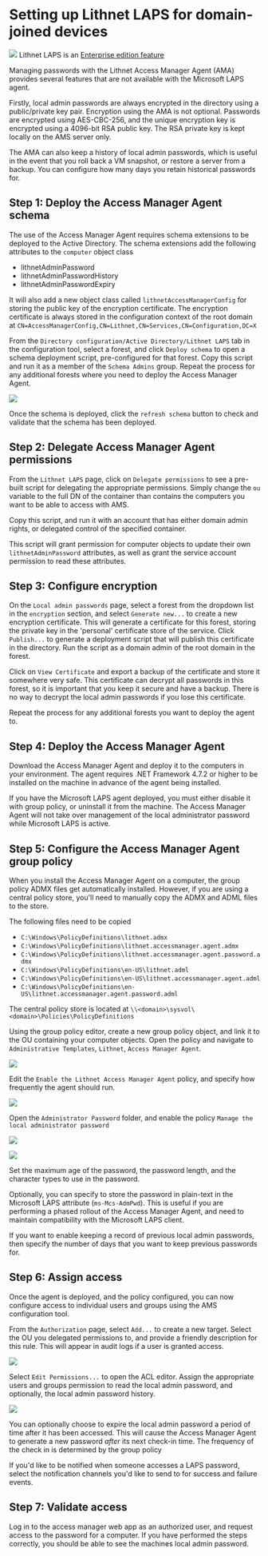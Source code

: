 # Setting up Lithnet LAPS for domain-joined devices

![](../../../docs/images/badge-enterprise-edition-rocket.svg) Lithnet LAPS is an [Enterprise edition feature](../../../access-manager-editions.md)

Managing passwords with the Lithnet Access Manager Agent (AMA) provides several features that are not available with the Microsoft LAPS agent.

Firstly, local admin passwords are always encrypted in the directory using a public/private key pair. Encryption using the AMA is not optional. Passwords are encrypted using AES-CBC-256, and the unique encryption key is encrypted using a 4096-bit RSA public key. The RSA private key is kept locally on the AMS server only.

The AMA can also keep a history of local admin passwords, which is useful in the event that you roll back a VM snapshot, or restore a server from a backup. You can configure how many days you retain historical passwords for.

## Step 1: Deploy the Access Manager Agent schema

The use of the Access Manager Agent requires schema extensions to be deployed to the Active Directory. The schema extensions add the following attributes to the `computer` object class

* lithnetAdminPassword
* lithnetAdminPasswordHistory
* lithnetAdminPasswordExpiry

It will also add a new object class called `lithnetAccessManagerConfig` for storing the public key of the encryption certificate. The encryption certificate is always stored in the configuration context of the root domain at `CN=AccessManagerConfig,CN=Lithnet,CN=Services,CN=Configuration,DC=X`

From the `Directory configuration/Active Directory/Lithnet LAPS` tab in the configuration tool, select a forest, and click `Deploy schema` to open a schema deployment script, pre-configured for that forest. Copy this script and run it as a member of the `Schema Admins` group. Repeat the process for any additional forests where you need to deploy the Access Manager Agent.

![](../../../docs/images/ui-page-active-directory-lithnet-laps.png)

Once the schema is deployed, click the `refresh schema` button to check and validate that the schema has been deployed.

## Step 2: Delegate Access Manager Agent permissions

From the `Lithnet LAPS` page, click on `Delegate permissions` to see a pre-built script for delegating the appropriate permissions. Simply change the `ou` variable to the full DN of the container than contains the computers you want to be able to access with AMS.

Copy this script, and run it with an account that has either domain admin rights, or delegated control of the specified container.

This script will grant permission for computer objects to update their own `lithnetAdminPassword` attributes, as well as grant the service account permission to read these attributes.

## Step 3: Configure encryption

On the `Local admin passwords` page, select a forest from the dropdown list in the `encryption` section, and select `Generate new...` to create a new encryption certificate. This will generate a certificate for this forest, storing the private key in the 'personal' certificate store of the service. Click `Publish...` to generate a deployment script that will publish this certificate in the directory. Run the script as a domain admin of the root domain in the forest.

Click on `View Certificate` and export a backup of the certificate and store it somewhere very safe. This certificate can decrypt all passwords in this forest, so it is important that you keep it secure and have a backup. There is no way to decrypt the local admin passwords if you lose this certificate.

Repeat the process for any additional forests you want to deploy the agent to.

## Step 4: Deploy the Access Manager Agent

Download the Access Manager Agent and deploy it to the computers in your environment. The agent requires .NET Framework 4.7.2 or higher to be installed on the machine in advance of the agent being installed.

If you have the Microsoft LAPS agent deployed, you must either disable it with group policy, or uninstall it from the machine. The Access Manager Agent will not take over management of the local administrator password while Microsoft LAPS is active.

## Step 5: Configure the Access Manager Agent group policy

When you install the Access Manager Agent on a computer, the group policy ADMX files get automatically installed. However, if you are using a central policy store, you'll need to manually copy the ADMX and ADML files to the store.

The following files need to be copied

* `C:\Windows\PolicyDefinitions\lithnet.admx`
* `C:\Windows\PolicyDefinitions\lithnet.accessmanager.agent.admx`
* `C:\Windows\PolicyDefinitions\lithnet.accessmanager.agent.password.admx`
* `C:\Windows\PolicyDefinitions\en-US\lithnet.adml`
* `C:\Windows\PolicyDefinitions\en-US\lithnet.accessmanager.agent.adml`
* `C:\Windows\PolicyDefinitions\en-US\lithnet.accessmanager.agent.password.adml`

The central policy store is located at `\\<domain>\sysvol\<domain>\Policies\PolicyDefinitions`

Using the group policy editor, create a new group policy object, and link it to the OU containing your computer objects. Open the policy and navigate to `Administrative Templates`, `Lithnet`, `Access Manager Agent`.

![](../../../docs/images/group-policy-agent.png)

Edit the `Enable the Lithnet Access Manager Agent` policy, and specify how frequently the agent should run.

![](../../../docs/images/group-policy-agent-enable.png)

Open the `Administrator Password` folder, and enable the policy `Manage the local administrator password`

![](../../../docs/images/group-policy-adminpassword.png)

![](../../../docs/images/group-policy-adminpassword-manage.png)

Set the maximum age of the password, the password length, and the character types to use in the password.

Optionally, you can specify to store the password in plain-text in the Microsoft LAPS attribute (`ms-Mcs-AdmPwd`). This is useful if you are performing a phased rollout of the Access Manager Agent, and need to maintain compatibility with the Microsoft LAPS client.

If you want to enable keeping a record of previous local admin passwords, then specify the number of days that you want to keep previous passwords for.

## Step 6: Assign access

Once the agent is deployed, and the policy configured, you can now configure access to individual users and groups using the AMS configuration tool.

From the `Authorization` page, select `Add...` to create a new target. Select the OU you delegated permissions to, and provide a friendly description for this rule. This will appear in audit logs if a user is granted access.

![](../../../docs/images/ui-page-authz-lapstarget.png)

Select `Edit Permissions...` to open the ACL editor. Assign the appropriate users and groups permission to read the local admin password, and optionally, the local admin password history.

![](../../../docs/images/ui-page-authz-editsecurity-laps.png)

You can optionally choose to expire the local admin password a period of time after it has been accessed. This will cause the Access Manager Agent to generate a new password _after_ its next check-in time. The frequency of the check in is determined by the group policy

If you'd like to be notified when someone accesses a LAPS password, select the notification channels you'd like to send to for success and failure events.

## Step 7: Validate access

Log in to the access manager web app as an authorized user, and request access to the password for a computer. If you have performed the steps correctly, you should be able to see the machines local admin password.
